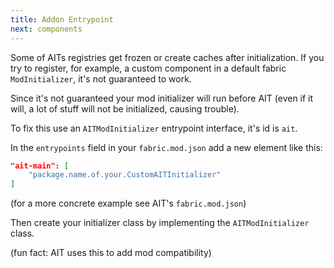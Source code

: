 ```yaml
---
title: Addon Entrypoint
next: components
---
```


Some of AITs registries get frozen or create caches after initialization. If you try to register, for example, a custom component in a default fabric `ModInitializer`, it's not guaranteed to work.

Since it's not guaranteed your mod initializer will run before AIT (even if it will, a lot of stuff will not be initialized, causing trouble).

To fix this use an `AITModInitializer` entrypoint interface, it's id is `ait`.

In the `entrypoints` field in your `fabric.mod.json` add a new element like this:
```json
"ait-main": [
    "package.name.of.your.CustomAITInitializer"
]
```

(for a more concrete example see AIT's `fabric.mod.json`)

Then create your initializer class by implementing the `AITModInitializer` class.

(fun fact: AIT uses this to add mod compatibility) 